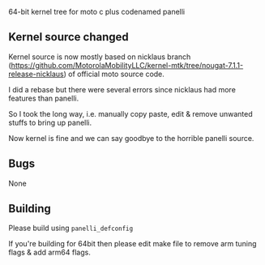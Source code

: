 64-bit kernel tree for moto c plus codenamed panelli

## Kernel source changed
Kernel source is now mostly based on nicklaus branch (https://github.com/MotorolaMobilityLLC/kernel-mtk/tree/nougat-7.1.1-release-nicklaus) of official moto source code.

I did a rebase but there were several errors since nicklaus had more features than panelli.

So I took the long way, i.e. manually copy paste, edit & remove unwanted stuffs to bring up panelli.

Now kernel is fine and we can say goodbye to the horrible panelli source.

## Bugs
None

## Building
Please build using `panelli_defconfig`

If you're building for 64bit then please edit make file to remove arm tuning flags & add arm64 flags.
